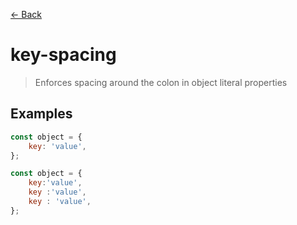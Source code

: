[&#x2190; Back](./)
# key-spacing

> Enforces spacing around the colon in object literal properties

 

## Examples

<code-highlight>
 
<div slot="correct">

```js
const object = {
    key: 'value',
};

```

</div>

 
<div slot="incorrect">

```js
const object = {
    key:'value',
    key :'value',
    key : 'value',
};

```

</div>

 
</code-highlight>

